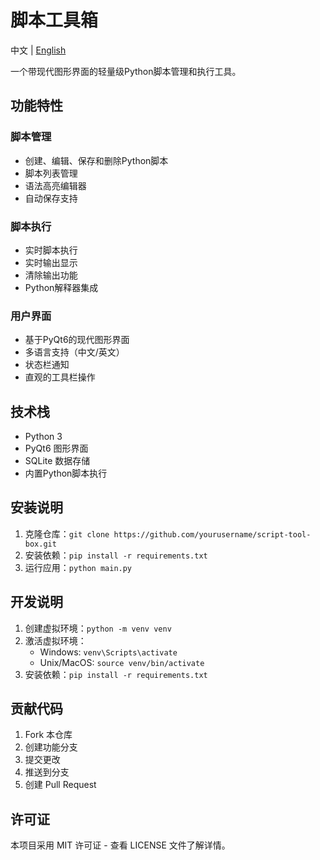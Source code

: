 # 脚本工具箱

中文 | [English](README.md)

一个带现代图形界面的轻量级Python脚本管理和执行工具。

## 功能特性

### 脚本管理
- 创建、编辑、保存和删除Python脚本
- 脚本列表管理
- 语法高亮编辑器
- 自动保存支持

### 脚本执行
- 实时脚本执行
- 实时输出显示
- 清除输出功能
- Python解释器集成

### 用户界面
- 基于PyQt6的现代图形界面
- 多语言支持（中文/英文）
- 状态栏通知
- 直观的工具栏操作

## 技术栈
- Python 3
- PyQt6 图形界面
- SQLite 数据存储
- 内置Python脚本执行

## 安装说明

1. 克隆仓库：`git clone https://github.com/yourusername/script-tool-box.git`
2. 安装依赖：`pip install -r requirements.txt`
3. 运行应用：`python main.py`

## 开发说明

1. 创建虚拟环境：`python -m venv venv`
2. 激活虚拟环境：
   - Windows: `venv\Scripts\activate`
   - Unix/MacOS: `source venv/bin/activate`
3. 安装依赖：`pip install -r requirements.txt`

## 贡献代码

1. Fork 本仓库
2. 创建功能分支
3. 提交更改
4. 推送到分支
5. 创建 Pull Request

## 许可证

本项目采用 MIT 许可证 - 查看 LICENSE 文件了解详情。 